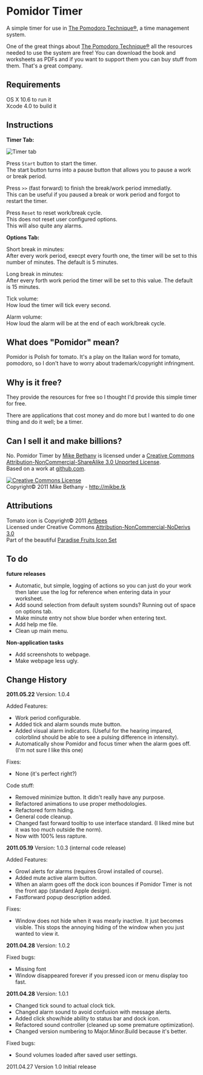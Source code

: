 # Pomidor Timer #

A simple timer for use in <a href="http://pomodorotechnique.com">The Pomodoro Technique®</a>, a time management system. 

One of the great things about <a href="http://pomodorotechnique.com">The Pomodoro Technique®</a> all the resources needed to use the system are free!  You can download the book and worksheets as PDFs and if you want to support them you can buy stuff from them. That's a great company. 

## Requirements ##

OS X 10.6 to run it  
Xcode 4.0 to build it  

## Instructions ##

**Timer Tab:**  

![Timer tab](https://github.com/mikbe/pomidor_timer/tree/master/TimerTab.png)

Press `Start` button to start the timer.  
The start button turns into a pause button that allows you to pause a work or break period.  

Press `>>` (fast forward) to finish the break/work period immediatly.  
This can be useful if you paused a break or work period and forgot to restart the timer.  

Press `Reset` to reset work/break cycle.  
This does not reset user configured options.  
This will also quite any alarms.  

**Options Tab:**  

Short break in minutes:   
After every work period, execpt every fourth one, the timer will be set to this number of minutes. The default is 5 minutes.  

Long break in minutes:  
After every forth work period the timer will be set to this value. The default is 15 minutes.  

Tick volume:  
How loud the timer will tick every second.  

Alarm volume:  
How loud the alarm will be at the end of each work/break cycle.  


## What does "Pomidor" mean? ##

Pomidor is Polish for tomato. It's a play on the Italian word for tomato, pomodoro, so I don't have to worry about trademark/copyright infringment.  

## Why is it free? ##

They provide the resources for free so I thought I'd provide this simple timer for free.   

There are applications that cost money and do more but I wanted to do one thing and do it well; be a timer.

## Can I sell it and make billions? ##

No. <span xmlns:dct="http://purl.org/dc/terms/" property="dct:title">Pomidor Timer</span> by <a xmlns:cc="http://creativecommons.org/ns#" href="http://mikbe.tk" property="cc:attributionName" rel="cc:attributionURL">Mike Bethany</a> is licensed under a <a rel="license" href="http://creativecommons.org/licenses/by-nc-sa/3.0/">Creative Commons Attribution-NonCommercial-ShareAlike 3.0 Unported License</a>.<br />Based on a work at <a xmlns:dct="http://purl.org/dc/terms/" href="https://github.com/mikbe/pomidor_timer" rel="dct:source">github.com</a>.  

<a rel="license" href="http://creativecommons.org/licenses/by-nc-sa/3.0/"><img alt="Creative Commons License" style="border-width:0" src="http://i.creativecommons.org/l/by-nc-sa/3.0/88x31.png" /></a>  
Copyright© 2011 Mike Bethany - http://mikbe.tk  


## Attributions ##

Tomato icon is Copyright© 2011 <a href="http://www.artbees.net" target="new">Artbees</a>  
Licensed under Creative Commons <a href="http://creativecommons.org/licenses/by-nc-nd/3.0/" target="new">Attribution-NonCommercial-NoDerivs 3.0</a>  
Part of the beautiful <a href="http://www.artbees.net/paradise-fruits-icon-set" target="new">Paradise Fruits Icon Set</a>  

## To do ##


**future releases**

* Automatic, but simple, logging of actions so you can just do your work then later use the log for reference when entering data in your worksheet.
* Add sound selection from default system sounds? Running out of space on options tab.
* Make minute entry not show blue border when entering text.
* Add help me file.
* Clean up main menu.

**Non-application tasks**

* Add screenshots to webpage.
* Make webpage less ugly.

## Change History ##

**2011.05.22** Version: 1.0.4

Added Features:

* Work period configurable.
* Added tick and alarm sounds mute button.
* Added visual alarm indicators. (Useful for the hearing impared, colorblind should be able to see a pulsing difference in intensity).
* Automatically show Pomidor and focus timer when the alarm goes off. (I'm not sure I like this one)

Fixes:

* None (it's perfect right?)

Code stuff:

* Removed minimize button. It didn't really have any purpose.
* Refactored animations to use proper methodologies.
* Refactored form hiding.
* General code cleanup.
* Changed fast forward tooltip to use interface standard. (I liked mine but it was too much outside the norm).
* Now with 100% less rapture.

**2011.05.19** Version: 1.0.3 (internal code release)

Added Features:  

* Growl alerts for alarms (requires Growl installed of course).  
* Added mute active alarm button.  
* When an alarm goes off the dock icon bounces if Pomidor Timer is not the front app (standard Apple design).  
* Fastforward popup description added.

Fixes:  

* Window does not hide when it was mearly inactive. It just becomes visible. This stops the annoying hiding of the window when you just wanted to view it.

**2011.04.28** Version: 1.0.2  

Fixed bugs:

* Missing font
* Window disappeared forever if you pressed icon or menu display too fast.

**2011.04.28** Version: 1.0.1  

* Changed tick sound to actual clock tick.
* Changed alarm sound to avoid confusion with message alerts.
* Added click show/hide ability to status bar and dock icon.
* Refactored sound controller (cleaned up some premature optimization).
* Changed version numbering to Major.Minor.Build because it's better.

Fixed bugs:  

* Sound volumes loaded after saved user settings.



2011.04.27 Version 1.0
Initial release
